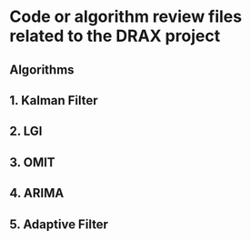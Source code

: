 Code or algorithm review files related to the DRAX project
======


Algorithms
------


## 1. Kalman Filter


## 2. LGI


## 3. OMIT


## 4. ARIMA


## 5. Adaptive Filter
